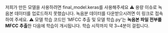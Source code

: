 저희가 만든 모델을 사용하려면 final_model.keras를 사용해주세요
⚠️ 용량 이슈로 녹음본 데이터를 업로드하지 못했습니다.
녹음분 데이터를 다운받으시려면 이 링크로 접속하여 주세요.
⚠️ 모델 학습 코드인 'MFCC 추출 및 모델 학습.py'는 **녹음본 파일 전부를 MFCC 추출**한 다음에 학습이 개시됩니다.
학습 시작까지 약 3~4분이 걸립니다.
